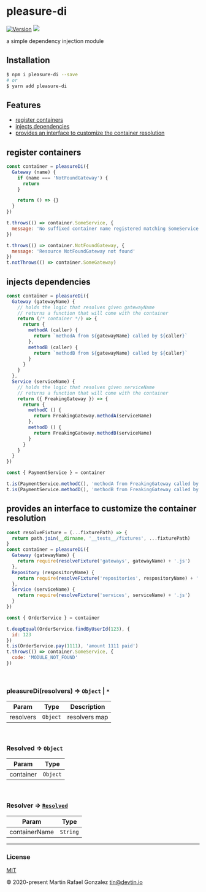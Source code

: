 <div><h1>pleasure-di</h1></div>

<p>
    <a href="https://www.npmjs.com/package/pleasure-di" target="_blank"><img src="https://img.shields.io/npm/v/pleasure-di.svg" alt="Version"></a>
<a href="http://opensource.org/licenses" target="_blank"><img src="http://img.shields.io/badge/License-MIT-brightgreen.svg"></a>
</p>

<p>
    a simple dependency injection module
</p>

## Installation

```sh
$ npm i pleasure-di --save
# or
$ yarn add pleasure-di
```

## Features

- [register containers](#register-containers)
- [injects dependencies](#injects-dependencies)
- [provides an interface to customize the container resolution](#provides-an-interface-to-customize-the-container-resolution)


<a name="register-containers"></a>

## register containers


```js
const container = pleasureDi({
  Gateway (name) {
    if (name === 'NotFoundGateway') {
      return
    }

    return () => {}
  }
})

t.throws(() => container.SomeService, {
  message: 'No suffixed container name registered matching SomeService'
})

t.throws(() => container.NotFoundGateway, {
  message: 'Resource NotFoundGateway not found'
})
t.notThrows(() => container.SomeGateway)
```

<a name="injects-dependencies"></a>

## injects dependencies


```js
const container = pleasureDi({
  Gateway (gatewayName) {
    // holds the logic that resolves given gatewayName
    // returns a function that will come with the container
    return (/* container */) => {
      return {
        methodA (caller) {
          return `methodA from ${gatewayName} called by ${caller}`
        },
        methodB (caller) {
          return `methodB from ${gatewayName} called by ${caller}`
        }
      }
    }
  },
  Service (serviceName) {
    // holds the logic that resolves given serviceName
    // returns a function that will come with the container
    return ({ FreakingGateway }) => {
      return {
        methodC () {
          return FreakingGateway.methodA(serviceName)
        },
        methodD () {
          return FreakingGateway.methodB(serviceName)
        }
      }
    }
  }
})

const { PaymentService } = container

t.is(PaymentService.methodC(), 'methodA from FreakingGateway called by PaymentService')
t.is(PaymentService.methodD(), 'methodB from FreakingGateway called by PaymentService')
```

<a name="provides-an-interface-to-customize-the-container-resolution"></a>

## provides an interface to customize the container resolution


```js
const resolveFixture = (...fixturePath) => {
  return path.join(__dirname, '__tests__/fixtures', ...fixturePath)
}
const container = pleasureDi({
  Gateway (gatewayName) {
    return require(resolveFixture('gateways', gatewayName) + '.js')
  },
  Repository (respositoryName) {
    return require(resolveFixture('repositories', respositoryName) + '.js')
  },
  Service (serviceName) {
    return require(resolveFixture('services', serviceName) + '.js')
  }
})

const { OrderService } = container

t.deepEqual(OrderService.findByUserId(123), {
  id: 123
})
t.is(OrderService.pay(1111), 'amount 1111 paid')
t.throws(() => container.SomeService, {
  code: 'MODULE_NOT_FOUND'
})
```


<br><a name="pleasureDi"></a>

### pleasureDi(resolvers) ⇒ <code>Object</code> \| <code>\*</code>

| Param | Type | Description |
| --- | --- | --- |
| resolvers | <code>Object</code> | resolvers map |


<br><a name="Resolved"></a>

### Resolved ⇒ <code>Object</code>

| Param | Type |
| --- | --- |
| container | <code>Object</code> | 


<br><a name="Resolver"></a>

### Resolver ⇒ [<code>Resolved</code>](#Resolved)

| Param | Type |
| --- | --- |
| containerName | <code>String</code> | 


* * *

### License

[MIT](https://opensource.org/licenses/MIT)

&copy; 2020-present Martin Rafael Gonzalez <tin@devtin.io>
